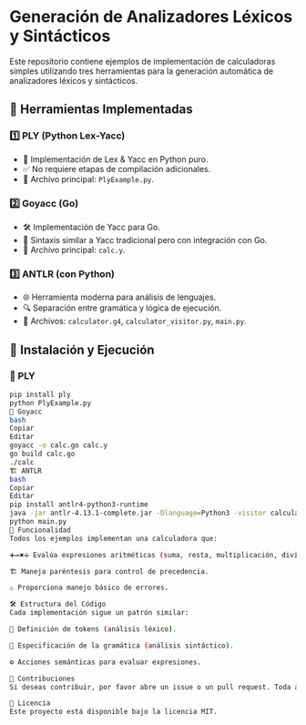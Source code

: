 # Generación de Analizadores Léxicos y Sintácticos

Este repositorio contiene ejemplos de implementación de calculadoras simples utilizando tres herramientas para la generación automática de analizadores léxicos y sintácticos.

## 📌 Herramientas Implementadas

### 1️⃣ PLY (Python Lex-Yacc)
- 🚀 Implementación de Lex & Yacc en Python puro.
- ✅ No requiere etapas de compilación adicionales.
- 📂 Archivo principal: `PlyExample.py`.

### 2️⃣ Goyacc (Go)
- 🛠️ Implementación de Yacc para Go.
- 🔄 Sintaxis similar a Yacc tradicional pero con integración con Go.
- 📂 Archivo principal: `calc.y`.

### 3️⃣ ANTLR (con Python)
- 🌐 Herramienta moderna para análisis de lenguajes.
- 🔍 Separación entre gramática y lógica de ejecución.
- 📂 Archivos: `calculator.g4`, `calculator_visitor.py`, `main.py`.

## 🚀 Instalación y Ejecución

### 🐍 PLY
```bash
pip install ply
python PlyExample.py
🦫 Goyacc
bash
Copiar
Editar
goyacc -o calc.go calc.y
go build calc.go
./calc
🏗️ ANTLR
bash
Copiar
Editar
pip install antlr4-python3-runtime
java -jar antlr-4.13.1-complete.jar -Dlanguage=Python3 -visitor calculator.g4
python main.py
🎯 Funcionalidad
Todos los ejemplos implementan una calculadora que:

➕➖✖️➗ Evalúa expresiones aritméticas (suma, resta, multiplicación, división).

🏗️ Maneja paréntesis para control de precedencia.

⚠️ Proporciona manejo básico de errores.

🛠️ Estructura del Código
Cada implementación sigue un patrón similar:

📌 Definición de tokens (análisis léxico).

📖 Especificación de la gramática (análisis sintáctico).

⚙️ Acciones semánticas para evaluar expresiones.

🤝 Contribuciones
Si deseas contribuir, por favor abre un issue o un pull request. Toda ayuda es bienvenida. 🚀

📜 Licencia
Este proyecto está disponible bajo la licencia MIT.



